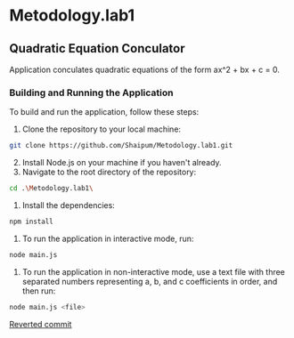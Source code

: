 # Metodology.lab1
## Quadratic Equation Conculator

Application conculates quadratic equations of the form ax^2 + bx + c = 0.

### Building and Running the Application
To build and run the application, follow these steps:

1. Clone the repository to your local machine:
```bash
git clone https://github.com/Shaipum/Metodology.lab1.git
```
2. Install Node.js on your machine if you haven't already.
3. Navigate to the root directory of the repository:
```bash
cd .\Metodology.lab1\
```
1. Install the dependencies:
```bash
npm install
```
1. To run the application in interactive mode, run:
```bash
node main.js
```
1. To run the application in non-interactive mode, use a text file with three separated numbers representing a, b, and c coefficients in order, and then run:
```bash
node main.js <file>
```

[Reverted commit](https://github.com/Shaipum/Metodology.lab1/commit/336738c1aee87a27deb971fdfdeb3a29341f143a)
